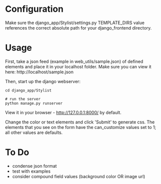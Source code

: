 # Configuration

Make sure the django_app/Stylist/settings.py TEMPLATE_DIRS value references the correct absolute path for your django_frontend directory.


# Usage
First, take a json feed (example in web_utils/sample.json) of defined elements and place it in your localhost folder. Make sure you can view it here:
 	http://localhost/sample.json

Then, start up the django webserver:

    cd django_app/Stylist
    
    # run the server
    python manage.py runserver

View it in your browser - http://127.0.0.1:8000/ by default.  

Change the color or text elements and click 'Submit' to generate css.  The elements that you see on the form have the can_customize values set to 1; all other values are defaults.

# To Do
* condense json format
* test with examples
* consider compound field values (background color OR image url)